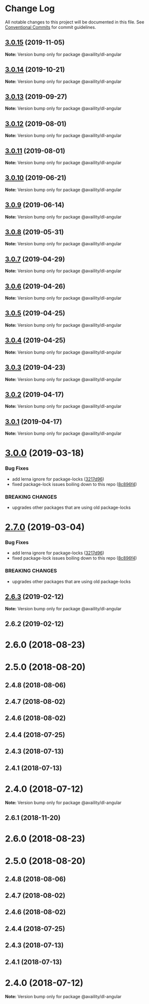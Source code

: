 # Change Log

All notable changes to this project will be documented in this file.
See [Conventional Commits](https://conventionalcommits.org) for commit guidelines.

## [3.0.15](https://github.com/Availity/sdk-js/compare/@availity/dl-angular@3.0.14...@availity/dl-angular@3.0.15) (2019-11-05)

**Note:** Version bump only for package @availity/dl-angular





## [3.0.14](https://github.com/Availity/sdk-js/compare/@availity/dl-angular@3.0.13...@availity/dl-angular@3.0.14) (2019-10-21)

**Note:** Version bump only for package @availity/dl-angular





## [3.0.13](https://github.com/Availity/sdk-js/compare/@availity/dl-angular@3.0.12...@availity/dl-angular@3.0.13) (2019-09-27)

**Note:** Version bump only for package @availity/dl-angular





## [3.0.12](https://github.com/Availity/sdk-js/compare/@availity/dl-angular@3.0.10...@availity/dl-angular@3.0.12) (2019-08-01)

**Note:** Version bump only for package @availity/dl-angular





## [3.0.11](https://github.com/Availity/sdk-js/compare/@availity/dl-angular@3.0.10...@availity/dl-angular@3.0.11) (2019-08-01)

**Note:** Version bump only for package @availity/dl-angular





## [3.0.10](https://github.com/Availity/sdk-js/compare/@availity/dl-angular@3.0.9...@availity/dl-angular@3.0.10) (2019-06-21)

**Note:** Version bump only for package @availity/dl-angular





## [3.0.9](https://github.com/Availity/sdk-js/compare/@availity/dl-angular@3.0.8...@availity/dl-angular@3.0.9) (2019-06-14)

**Note:** Version bump only for package @availity/dl-angular





## [3.0.8](https://github.com/Availity/sdk-js/compare/@availity/dl-angular@3.0.7...@availity/dl-angular@3.0.8) (2019-05-31)

**Note:** Version bump only for package @availity/dl-angular





## [3.0.7](https://github.com/Availity/sdk-js/compare/@availity/dl-angular@3.0.6...@availity/dl-angular@3.0.7) (2019-04-29)

**Note:** Version bump only for package @availity/dl-angular





## [3.0.6](https://github.com/Availity/sdk-js/compare/@availity/dl-angular@3.0.5...@availity/dl-angular@3.0.6) (2019-04-26)

**Note:** Version bump only for package @availity/dl-angular





## [3.0.5](https://github.com/Availity/sdk-js/compare/@availity/dl-angular@3.0.4...@availity/dl-angular@3.0.5) (2019-04-25)

**Note:** Version bump only for package @availity/dl-angular





## [3.0.4](https://github.com/Availity/sdk-js/compare/@availity/dl-angular@3.0.3...@availity/dl-angular@3.0.4) (2019-04-25)

**Note:** Version bump only for package @availity/dl-angular





## [3.0.3](https://github.com/Availity/sdk-js/compare/@availity/dl-angular@3.0.2...@availity/dl-angular@3.0.3) (2019-04-23)

**Note:** Version bump only for package @availity/dl-angular





## [3.0.2](https://github.com/Availity/sdk-js/compare/@availity/dl-angular@3.0.1...@availity/dl-angular@3.0.2) (2019-04-17)

**Note:** Version bump only for package @availity/dl-angular





## [3.0.1](https://github.com/Availity/sdk-js/compare/@availity/dl-angular@3.0.0...@availity/dl-angular@3.0.1) (2019-04-17)

**Note:** Version bump only for package @availity/dl-angular





# [3.0.0](https://github.com/Availity/sdk-js/compare/@availity/dl-angular@2.6.3...@availity/dl-angular@3.0.0) (2019-03-18)


### Bug Fixes

* add lerna ignore for package-locks ([3217d96](https://github.com/Availity/sdk-js/commit/3217d96))
* fixed package-lock issues boiling down to this repo ([8c896f4](https://github.com/Availity/sdk-js/commit/8c896f4))


### BREAKING CHANGES

* upgrades other packages that are using old package-locks





# [2.7.0](https://github.com/Availity/sdk-js/compare/@availity/dl-angular@2.6.3...@availity/dl-angular@2.7.0) (2019-03-04)


### Bug Fixes

* add lerna ignore for package-locks ([3217d96](https://github.com/Availity/sdk-js/commit/3217d96))
* fixed package-lock issues boiling down to this repo ([8c896f4](https://github.com/Availity/sdk-js/commit/8c896f4))


### BREAKING CHANGES

* upgrades other packages that are using old package-locks





## [2.6.3](https://github.com/Availity/sdk-js/compare/@availity/dl-angular@2.6.2...@availity/dl-angular@2.6.3) (2019-02-12)

**Note:** Version bump only for package @availity/dl-angular





## 2.6.2 (2019-02-12)



# 2.6.0 (2018-08-23)



# 2.5.0 (2018-08-20)



## 2.4.8 (2018-08-06)



## 2.4.7 (2018-08-02)



## 2.4.6 (2018-08-02)



## 2.4.4 (2018-07-25)



## 2.4.3 (2018-07-13)



## 2.4.1 (2018-07-13)



# 2.4.0 (2018-07-12)

**Note:** Version bump only for package @availity/dl-angular





<a name="2.6.1"></a>
## 2.6.1 (2018-11-20)



<a name="2.6.0"></a>
# 2.6.0 (2018-08-23)



<a name="2.5.0"></a>
# 2.5.0 (2018-08-20)



<a name="2.4.8"></a>
## 2.4.8 (2018-08-06)



<a name="2.4.7"></a>
## 2.4.7 (2018-08-02)



<a name="2.4.6"></a>
## 2.4.6 (2018-08-02)



<a name="2.4.4"></a>
## 2.4.4 (2018-07-25)



<a name="2.4.3"></a>
## 2.4.3 (2018-07-13)



<a name="2.4.1"></a>
## 2.4.1 (2018-07-13)



<a name="2.4.0"></a>
# 2.4.0 (2018-07-12)




**Note:** Version bump only for package @availity/dl-angular

